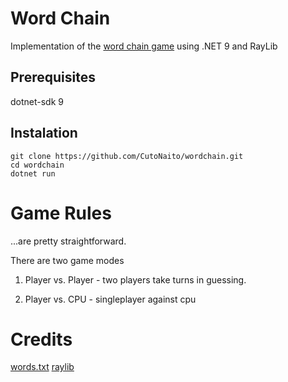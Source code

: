 # Word Chain

Implementation of the [word chain game](https://en.wikipedia.org/wiki/Word_chain) using .NET 9 and RayLib

## Prerequisites

dotnet-sdk 9

## Instalation

```
git clone https://github.com/CutoNaito/wordchain.git
cd wordchain
dotnet run
```

# Game Rules

...are pretty straightforward.

There are two game modes

1. Player vs. Player - two players take turns in guessing.

2. Player vs. CPU - singleplayer against cpu

# Credits

[words.txt](https://github.com/dwyl/english-words)
[raylib](github.com/raylib-cs/raylib-cs)
